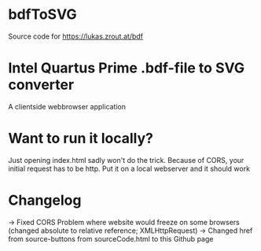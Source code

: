 # bdfToSVG
Source code for https://lukas.zrout.at/bdf

# Intel Quartus Prime .bdf-file to SVG converter
A clientside webbrowser application

# Want to run it locally?
Just opening index.html sadly won't do the trick. Because of CORS, your initial request has to be http. Put it on a local webserver and it should work



# Changelog
-> Fixed CORS Problem where website would freeze on some browsers (changed absolute to relative reference; XMLHttpRequest)
-> Changed href from source-buttons from sourceCode.html to this Github page
